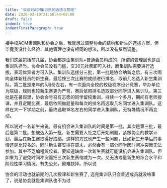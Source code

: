 ```yaml
---
title: "谈谈对ACM集训队的选拔与管理"
date: 2020-03-10T21:58:44+08:00
draft: false
indent: true
indentFirstParagraph: true
---
```


接手校ACM集训队和协会之后，我就想过调整协会的结构和新生的选拔方案，但毕竟我没什么经验，其他管理也没有相同的想法，所以没有贸然调整。

我们这届包括前几届，协会都是由集训队+普通会员构成的，所谓的管理层也是由集训队担当。协会会员没有门槛，交30元社费即可入社，而集训队需要进行选拔，表现优异者方可入队。集训队选拔分三批，第一批是协会纳新之后，有三次面向全体新社员的新生赛，最后按三次比赛的成绩进行排名，取前几名选入新生集训队。第二批是来年的5月份左右，有一次面向全校的校级程序设计竞赛，举办单位为院级，规则也较新生赛更为严苛，赛后依照排名选取部分同学进入集训队。第三批是在暑假里，协会会号召有志愿的同学留校集训，持续一个多月，期间有老师授课，并且定期比赛，最后依照做题量和每次的排名再选取几名同学进入集训队。这样在大一下学期之前，最终选取18名左右的同学进入集训队，无特殊情况不再变动。

所以说对一名新生来说，最有机会进入集训队的时间是第一批，其次是第三批，最后是第二批。想被选入第一批，新生需要入社之后开始刷题，紧跟协会的教学计划，最后在新生赛取得好成绩。这样的方式也产生一些问题，比如新生开学后的事情还是比较多的，同时新生赛安排在周末，必然会有一部分同学因时间冲突而无法参加，其中不乏编程佼佼者。要知道缺席一次新生赛就可能没机会进入集训队。但如果为了避免时间冲突而把三次新生赛缩减为一次，又无法考量新生的综合水平和阶段性学习情况，有失公允，颇难抉择。所以说

协会的活动也就前期的几次授课和新生赛了, 选完集训队只会普通成员就没啥事了，说是协会就是集训队也不为过
